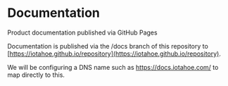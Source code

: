 # Documentation
Product documentation published via GitHub Pages

Documentation is published via the /docs branch of this repository
to [https://iotahoe.github.io/repository](https://iotahoe.github.io/repository). 

We will be configuring a DNS name such as https://docs.iotahoe.com/ to map directly to this.
